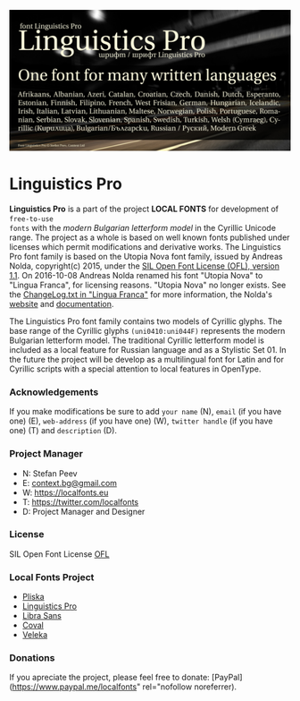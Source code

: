 ![Sample Image](/images/LinguisticsPro_720x360_01.jpg)

# Linguistics Pro
**Linguistics Pro** is a part of the project **LOCAL FONTS** for development of <code>free-to-use fonts</code> with the *modern Bulgarian letterform model* in the Cyrillic Unicode range. The project as a whole is based on well known fonts published under licenses which permit modifications and derivative works.
The Linguistics Pro font family is based on the Utopia Nova font family, issued by Andreas Nolda, copyright(c) 2015, under the [SIL Open Font License (OFL), version 1.1](http://scripts.sil.org/ofl). On 2016-10-08 Andreas Nolda renamed his font "Utopia Nova" to "Lingua Franca", for licensing reasons. "Utopia Nova" no longer exists. See the [ChangeLog.txt in "Lingua Franca"](https://fontlibrary.org/en/font/lingua-franca) for more information, the Nolda's [website](http://andreas.nolda.org/software.html) and [documentation](/documentation/).

The Linguistics Pro font family contains two models of Cyrillic glyphs. The base range of the Cyrillic glyphs <code>(uni0410:uni044F)</code> represents the modern Bulgarian letterform model. The traditional Cyrillic letterform model is included as a local feature for Russian language and as a Stylistic Set 01. In the future the project will be develop as a multilingual font for Latin and for Cyrillic scripts with a special attention to local features in OpenType.

### Acknowledgements

If you make modifications be sure to add <code>your name</code> (N), <code>email</code> (if you have one) (E), <code>web-address</code> (if you have one) (W), <code>twitter handle</code> (if you have one) (T) and <code>description</code> (D).

### Project Manager

+ N: Stefan Peev
+ E: context.bg@gmail.com
+ W: https://localfonts.eu
+ T: https://twitter.com/localfonts
+ D: Project Manager and Designer

### License

SIL Open Font License [OFL](documentation/OFL.txt)

### Local Fonts Project

+ [Pliska](https://github.com/StefanPeev/Pliska)
+ [Linguistics Pro](https://github.com/StefanPeev/Linguistics-Pro)
+ [Libra Sans](https://github.com/StefanPeev/Libra-Sans)
+ [Coval](https://github.com/StefanPeev/coval)
+ [Veleka](https://github.com/StefanPeev/Veleka)

### Donations

If you apreciate the project, please feel free to donate: [PayPal](https://www.paypal.me/localfonts" rel="nofollow noreferrer).
